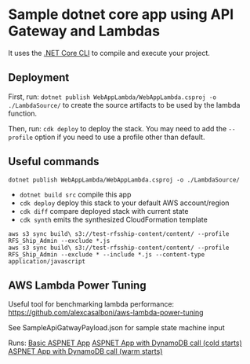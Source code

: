 # Sample dotnet core app using API Gateway and Lambdas

It uses the [.NET Core CLI](https://docs.microsoft.com/dotnet/articles/core/) to compile and execute your project.

## Deployment

First, run: `dotnet publish WebAppLambda/WebAppLambda.csproj -o ./LambdaSource/` to create the source artifacts to be used by the lambda function.

Then, run: `cdk deploy` to deploy the stack. You may need to add the `--profile` option if you need to use a profile other than default.

## Useful commands

`dotnet publish WebAppLambda/WebAppLambda.csproj -o ./LambdaSource/`

* `dotnet build src` compile this app
* `cdk deploy`       deploy this stack to your default AWS account/region
* `cdk diff`         compare deployed stack with current state
* `cdk synth`        emits the synthesized CloudFormation template

```
aws s3 sync build\ s3://test-rfsship-content/content/ --profile RFS_Ship_Admin --exclude *.js
aws s3 sync build\ s3://test-rfsship-content/content/ --profile RFS_Ship_Admin --exclude * --include *.js --content-type application/javascript
```

## AWS Lambda Power Tuning

Useful tool for benchmarking lambda performance:
https://github.com/alexcasalboni/aws-lambda-power-tuning

See SampleApiGatwayPayload.json for sample state machine input

Runs:
[Basic ASPNET App](https://lambda-power-tuning.show/#gAAAAQACAAQABgAI;47QERRYsg0SRVPVDwDFmQ0PSHUOHlghD;i6qVNp35kzZUZIo20TeCNq+ZhTYwdZo2)
[ASPNET App with DynamoDB call (cold starts)](https://lambda-power-tuning.show/#gAAAAQACAAQABgAI;meUJRoAohEUmOABF3Zx4RLuaI0TJ5wxE;wHqbNzIIlTe/l5A3VjmMN112ijet9543)
[ASPNET App with DynamoDB call (warm starts)](https://lambda-power-tuning.show/#gAAAAQACAAQABgAI;y2FRQ3wNVUMywdVBmG6TQc3MakFVVZBB;lMLsNBFFcTVPhnM0hF6rNO3vyjSEXis1)